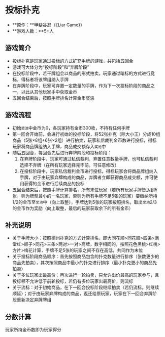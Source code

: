 # 投标扑克

- **原作：**甲斐谷忍（《Liar Game》）
- **游戏人数：**5+人

## 游戏简介
- 投标扑克是玩家通过投标的方式扩充手牌的游戏，共包括五回合
- 游戏可大体分为“投标阶段”和“弃牌阶段”
- 在投标阶段中，若干牌组会以商品的形式拍卖，玩家通过暗标的方式进行竞标，得标者将该牌组纳入手牌
- 在弃牌阶段中，玩家可弃置一定数量的手牌，作为下一次投标阶段的商品之一，以此从其他玩家手中获取金币
- 五回合结束后，按照手牌排名计算金币奖惩

## 游戏流程
- 初始`奖池`中金币为0，各玩家持有金币300枚，不持有任何手牌
- 第一回合开始前，会进行初始的投标阶段，将52张扑克（除大小王）分成10组商品（5张×8组+6张×2组）进行拍卖，玩家私信裁判金币数进行投标，得标玩家将商品牌组纳入手牌，商品成交额存入`奖池`中
- 随后五回合，每回合先后进行弃牌阶段和投标阶段：
  1. 在弃牌阶段中，玩家可通过私信裁判，弃置任意数量手牌，也可私信裁判选择不弃牌（在所有玩家选择完毕前，可任意修改）
  2. 在投标阶段中，玩家私信裁判金币进行投标，得标玩家会将商品牌组纳入手牌，对于由玩家弃牌构成的商品，弃牌者立即获得商品成交额，并可使用获得的金币进行后续商品的投标
- 五回合结束后，按照手牌计算排名，所有末位玩家（若所有玩家手牌皆达到5张，则为牌型最小的一名玩家，否则为所有手牌不足5张的玩家）要缴纳所持1/2的金币至`奖池`中（向上取整），手牌达到5张的玩家按照排名，取出`奖池`2/3的金币作为奖励（向上取整，最后的玩家获取余下的所有金币）

## 补充说明
- 关于手牌大小：按照德州扑克的方式计算排名，即大同花顺>同花顺>四条>满堂红>顺子>同花>三条>两对>一对>高牌，数字相同的，按照花色黑桃>红桃>方片>梅花计算，手牌不足5张的玩家之间不存在高低，共同作为末位
- 关于投标阶段商品顺序：首先按照商品包含的扑克数量进行排序（张数更少的商品先拍卖），其次按照商品中最小的扑克进行排序（最小扑克更小的商品先拍卖）
- 关于多位玩家出最高价：再次进行一轮拍卖，只允许出价最高的玩家参与，且投标额不允许低于前轮投标，若仍有多位玩家出最高价，则流标
- 关于流标：对于初始商品，在下一回合投标阶段继续拍卖（若仍流标，则继续顺延）；对于由玩家弃牌构成的商品，返还给原玩家，玩家在下一回合弃牌阶段重新决定弃牌牌组

## 分数计算
玩家所持金币数即为玩家得分

